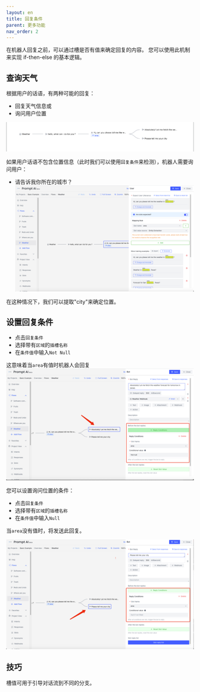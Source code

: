 ```yaml
---
layout: en
title: 回复条件
parent: 更多功能
nav_order: 2
---
```

在机器人回复之前，可以通过槽是否有值来确定回复的内容。 您可以使用此机制来实现 if-then-else 的基本逻辑。

## 查询天气
根据用户的话语，有两种可能的回复：
- 回复天气信息或
- 询问用户位置
  
![01-reply-condition.png](/assets/images/tutorial/reply_condition/01-reply-condition.png)

如果用户话语不包含位置信息（此时我们可以使用`回复条件`来检测），机器人需要询问用户：
- 请告诉我你所在的城市？
![02-reply-condition.png](/assets/images/tutorial/reply_condition/02-reply-condition.png)

在这种情况下，我们可以提取"city"来确定位置。 

## 设置回复条件
- 点击`回复条件`
- 选择带有`区域`的`插槽名称`
- 在`条件值`中输入`Not Null`

这意味着当`area`有值时机器人会回复
![03-reply-condition.png](/assets/images/tutorial/reply_condition/03-reply-condition.png)

您可以设置询问位置的条件：
- 点击`回复条件`
- 选择带有`区域`的`插槽名称`
- 在`条件值`中输入`Null`

当`area`没有值时，将发送此回复。

![04-reply-condition.png](/assets/images/tutorial/reply_condition/04-reply-condition.png)

## 技巧
槽值可用于引导对话流到不同的分支。
